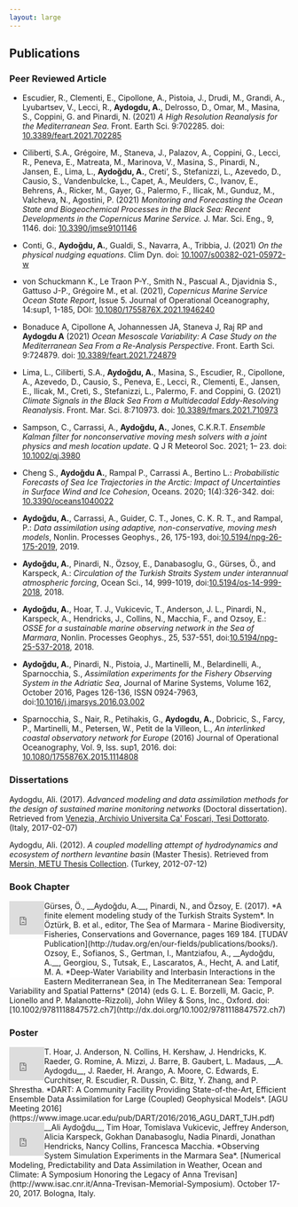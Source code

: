 ```yaml
---
layout: large
---
```

## Publications

<!---
### Under Review
-->

### Peer Reviewed Article

- Escudier, R., Clementi, E., Cipollone, A., Pistoia, J., Drudi, M., Grandi, A., Lyubartsev, V., Lecci, R., __Aydogdu, A.__, Delrosso, D., Omar, M., Masina, S., Coppini, G. and Pinardi, N. (2021) *A High Resolution Reanalysis for the Mediterranean Sea*. Front. Earth Sci. 9:702285. doi: [10.3389/feart.2021.702285](https://doi.org/10.3389/feart.2021.702285)

- Ciliberti, S.A., Grégoire, M., Staneva, J., Palazov, A., Coppini, G., Lecci, R., Peneva, E., Matreata, M., Marinova, V., Masina, S., Pinardi, N., Jansen, E., Lima, L., __Aydoğdu, A.__, Creti’, S., Stefanizzi, L., Azevedo, D., Causio, S., Vandenbulcke, L., Capet, A., Meulders, C., Ivanov, E., Behrens, A., Ricker, M., Gayer, G., Palermo, F., Ilicak, M., Gunduz, M., Valcheva, N., Agostini, P. (2021) *Monitoring and Forecasting the Ocean State and Biogeochemical Processes in the Black Sea: Recent Developments in the Copernicus Marine Service.* J. Mar. Sci. Eng., 9, 1146. doi: [10.3390/jmse9101146](https://doi.org/10.3390/jmse9101146)

- Conti, G., __Aydoğdu, A.__, Gualdi, S., Navarra, A., Tribbia, J. (2021) *On the physical nudging equations*. Clim Dyn. doi: [10.1007/s00382-021-05972-w](https://doi.org/10.1007/s00382-021-05972-w)

- von Schuckmann K., Le Traon P-Y., Smith N., Pascual A., Djavidnia S., Gattuso J-P., Grégoire M., et al. (2021), *Copernicus Marine Service Ocean State Report*, Issue 5. Journal of Operational Oceanography, 14:sup1, 1-185, DOI: [10.1080/1755876X.2021.1946240](https://doi.org/10.1080/1755876X.2021.1946240)

- Bonaduce A, Cipollone A, Johannessen JA, Staneva J, Raj RP and __Aydogdu A__ (2021) *Ocean Mesoscale Variability: A Case Study on the Mediterranean Sea From a Re-Analysis Perspective*. Front. Earth Sci. 9:724879. doi: [10.3389/feart.2021.724879](https://doi.org/10.3389/feart.2021.724879)

- Lima, L., Ciliberti, S.A., __Aydoğdu, A.__, Masina, S., Escudier, R., Cipollone, A., Azevedo, D., Causio, S., Peneva, E., Lecci, R., Clementi, E., Jansen, E., Ilicak, M., Cretì, S., Stefanizzi, L., Palermo, F. and Coppini, G. (2021) *Climate Signals in the Black Sea From a Multidecadal Eddy-Resolving Reanalysis*. Front. Mar. Sci. 8:710973. doi: [10.3389/fmars.2021.710973](https://doi.org/10.3389/fmars.2021.710973)

- Sampson, C., Carrassi, A., __Aydoğdu, A.__, Jones, C.K.R.T. *Ensemble Kalman filter for nonconservative moving mesh solvers with a joint physics and mesh location update*. Q J R Meteorol Soc. 2021; 1– 23. doi: [10.1002/qj.3980](https://doi.org/10.1002/qj.3980)

- Cheng S., __Aydoğdu A.__, Rampal P., Carrassi A., Bertino L.: *Probabilistic Forecasts of Sea Ice Trajectories in the Arctic: Impact of Uncertainties in Surface Wind and Ice Cohesion*, Oceans. 2020; 1(4):326-342. doi: [10.3390/oceans1040022](https://doi.org/10.3390/oceans1040022)

-  __Aydoğdu, A.__, Carrassi, A., Guider, C. T., Jones, C. K. R. T., and Rampal, P.: *Data assimilation using adaptive, non-conservative, moving mesh models*, Nonlin. Processes Geophys., 26, 175-193, doi:[10.5194/npg-26-175-2019](https://doi.org/10.5194/npg-26-175-2019), 2019.

- __Aydoğdu, A.__, Pinardi, N., Özsoy, E., Danabasoglu, G., Gürses, Ö., and Karspeck, A.: *Circulation of the Turkish Straits System under interannual atmospheric forcing*, Ocean Sci., 14, 999-1019, doi:[10.5194/os-14-999-2018](https://doi.org/10.5194/os-14-999-2018), 2018.

- __Aydoğdu, A.__, Hoar, T. J., Vukicevic, T., Anderson, J. L., Pinardi, N., Karspeck, A., Hendricks, J., Collins, N., Macchia, F., and Ozsoy, E.: *OSSE for a sustainable marine observing network in the Sea of Marmara*, Nonlin. Processes Geophys., 25, 537-551, doi:[10.5194/npg-25-537-2018](https://doi.org/10.5194/npg-25-537-2018), 2018.

- __Aydoğdu, A.__, Pinardi, N., Pistoia, J., Martinelli, M., Belardinelli, A., Sparnocchia, S., *Assimilation experiments for the Fishery Observing System in the Adriatic Sea*, Journal of Marine Systems, Volume 162, October 2016, Pages 126-136, ISSN 0924-7963, doi:[10.1016/j.jmarsys.2016.03.002](http://dx.doi.org/10.1016/j.jmarsys.2016.03.002)

- Sparnocchia, S., Nair, R., Petihakis, G., __Aydogdu, A.__, Dobricic, S., Farcy, P., Martinelli, M., Petersen, W., Petit de la Villeon, L., *An interlinked coastal observatory network for Europe* (2016) Journal of Operational Oceanography, Vol. 9, Iss. sup1, 2016. doi: [10.1080/1755876X.2015.1114808](http://dx.doi.org/10.1080/1755876X.2015.1114808)

### Dissertations

Aydogdu, Ali. (2017). *Advanced modeling and data assimilation methods for the design of sustained marine monitoring networks* (Doctoral dissertation). Retrieved from [Venezia, Archivio Universita Ca' Foscari, Tesi Dottorato](http://dspace.unive.it/handle/10579/10343?show=full). (Italy, 2017-02-07)

Aydogdu, Ali. (2012). *A coupled modelling attempt of hydrodynamics and ecosystem of northern levantine basin* (Master Thesis). Retrieved from [Mersin, METU Thesis Collection](http://library.metu.edu.tr/search~S15/a?Aydo{u011F}du+Ali). (Turkey, 2012-07-12)

### Book Chapter

<div style="float: left; clear: left">
<iframe src="https://widgets.figshare.com/articles/5853585/embed?show_title=0" width="63px" height="60px" frameborder="0"></iframe>
</div>
Gürses, Ö., __Aydoğdu, A.__, Pinardi, N., and Özsoy, E. (2017). *A finite element modeling study of the Turkish Straits System*. In Öztürk, B. et al., editor, The Sea of Marmara - Marine Biodiversity, Fisheries, Conservations and Governance, pages 169 184. [TUDAV Publication](http://tudav.org/en/our-fields/publications/books/).

<div style="float: left; clear: left">
<iframe style="width:63px; height:70px;" src="//e.issuu.com/embed.html#8893677/56704174" frameborder="0" allowfullscreen></iframe>
</div>
Ozsoy, E., Sofianos, S., Gertman, I., Mantziafou, A., __Aydoğdu, A.__, Georgiou, S., Tutsak, E., Lascaratos, A., Hecht, A. and Latif, M. A. *Deep-Water Variability and Interbasin Interactions in the Eastern Mediterranean Sea, in The Mediterranean Sea: Temporal Variability and Spatial Patterns* (2014) (eds G. L. E. Borzelli, M. Gacic, P. Lionello and P. Malanotte-Rizzoli), John Wiley & Sons, Inc., Oxford. doi:[10.1002/9781118847572.ch7](http://dx.doi.org/10.1002/9781118847572.ch7)

### Poster

<div style="float: left; clear: left">
<iframe src="https://widgets.figshare.com/articles/5821671/embed?show_title=0" width="63" height="60" frameborder="0"></iframe>
</div>
T. Hoar, J. Anderson, N. Collins, H. Kershaw, J. Hendricks, K. Raeder, G. Romine, A. Mizzi, J. Barre, B. Gaubert, L. Madaus, __A. Aydogdu__, J. Raeder, H. Arango, A. Moore, C. Edwards, E. Curchitser, R. Escudier, R. Dussin, C. Bitz, Y. Zhang, and P. Shrestha. *DART: A Community Facility Providing State-of-the-Art, Efficient
Ensemble Data Assimilation for Large (Coupled) Geophysical Models*. [AGU Meeting 2016](https://www.image.ucar.edu/pub/DART/2016/2016_AGU_DART_TJH.pdf)


<div style="float: left; clear: left">
<iframe src="https://widgets.figshare.com/articles/5738487/embed?show_title=0" width="63" height="60" frameborder="0"></iframe>
</div>
__Ali Aydoğdu__, Tim Hoar, Tomislava Vukicevic, Jeffrey Anderson, Alicia Karspeck, Gokhan Danabasoglu, Nadia Pinardi, Jonathan Hendricks, Nancy Collins, Francesca Macchia. *Observing System Simulation Experiments in the Marmara Sea*. [Numerical Modeling, Predictability and Data Assimilation in Weather, Ocean and Climate: A Symposium Honoring the Legacy of Anna Trevisan](http://www.isac.cnr.it/Anna-Trevisan-Memorial-Symposium). October 17-20, 2017. Bologna, Italy.

